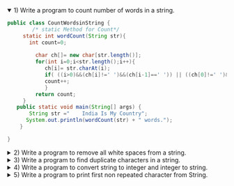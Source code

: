 <details open>
<summary>1) Write a program to count number of words in a string.</summary>
<p>
    
```java
public class CountWordsinString {
		/* static Method for Count*/ 
	 static int wordCount(String str){  
       int count=0;  
   
         char ch[]= new char[str.length()];     
         for(int i=0;i<str.length();i++){  
            ch[i]= str.charAt(i);  
            if( ((i>0)&&(ch[i]!=' ')&&(ch[i-1]==' ')) || ((ch[0]!=' ')&&(i==0)) )  
            count++;  
         	}  
         return count;  
     }  
   public static void main(String[] args) {  
       String str ="    India Is My Country";  
      System.out.println(wordCount(str) + " words.");	
	}

} 
```

</p>
</details> 

<details>
<summary>2) Write a program to remove all white spaces from a string.</summary>
<p>
    
```java
public class RemoveAllSpaces {
	 
	    public static void main(String[] args) {  
	        String strg = "India     Is My    Country";   
	        String Str = strg.replaceAll("\\s", ""); 
	        System.out.println(Str);
	    }  
	}  
```
 
</p>
</details> 

<details>
<summary>3) Write a program to find duplicate characters in a string.</summary>
<p>

```java
package com.string.programs;
import java.util.HashMap;  
import java.util.Map;  
import java.util.Set;  

public class DuplicateCharFinder {  
	
	/*method to find delicate */
    public void findIt(String str) {  
    	
        Map<Character, Integer> baseMap = new HashMap<Character, Integer>(); 
        
        /*converting to character Array*/
        
        char[] charArray = str.toCharArray(); 
        
         /*looping the each char in array*/
        
        for (Character ch : charArray) {  
            if (baseMap.containsKey(ch)) {  
                baseMap.put(ch, baseMap.get(ch) + 1);  
            }
            else {  
                baseMap.put(ch, 1);  
            }  
        }  
        
        
        Set<Character> keys = baseMap.keySet();  
        
        for (Character ch : keys) {  
            if (baseMap.get(ch) > 1) {  
                System.out.println(ch + "  is " + baseMap.get(ch) + " times");  
            }  
        }  
    }  
   
    public static void main(String a[]) {  
    	
    	/*creating the object of Duplicate Array*/
    	
        DuplicateCharFinder dcf = new DuplicateCharFinder();  
        dcf.findIt("India is my country");  
    }  
}  
```

</p>
</details> 

<details>
<summary>4) Write a program to convert string to integer and integer to string.</summary>
<p>
    
```java
public class StringToIntegerandIntegerToString {
	
	public static void main(String args[]){  
		
		String str="200";  
		int i=300; 
		/*converting string to int using valueofmethod()*/
		
		Integer a=Integer.valueOf(str); 
		
		/*converting intiger to string to*/
		
		String st=String.format("%d",i);    
		
		System.out.println(a);  
		System.out.println(st);
	}
}
```
    
</p>
</details> 

<details>
<summary>5) Write a program to print first non repeated character from String.</summary>
<p>
    
```java
class App{  
    public static void main(String args[]){  
     System.out.print("Welcome to PC.");  
    }  
}  
```
    
</p>
</details> 
